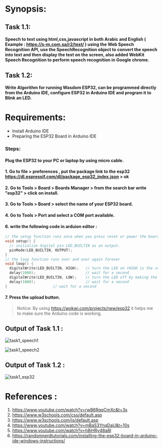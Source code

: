 # Synopsis:
## Task 1.1:
#### Speech to text using html,css,javascript in both Arabic and English ( Example : https://s-m.com.sa/r2/test/ ) using the Web Speech Recognition API, use the SpeechRecognition object to convert the speech into text and then display the text on the screen, also added WebKit Speech Recognition to perform speech recognition in Google chrome.
## Task 1.2:
#### Write Algorithm for running Wasdom ESP32, can be programmed directly from the Arduino IDE, configure ESP32 in Arduino IDE and program it to Blink an LED.
# Requirements:
 - Install Arduino IDE
 - Preparing the ESP32 Board in Arduino IDE
### Steps:
#### Plug the ESP32 to your PC or laptop by using micro cable.
#### 1. Go to file > preferences , put the package link to the esp32 https://dl.espressif.com/dl/package_esp32_index.json > ok
#### 2. Go to Tools > Board > Boards Manager > from the search bar write "esp32" > click on install.
#### 3. Go to Tools > Board > select the name of your ESP32 board.
#### 4. Go to Tools > Port and select a COM port available.
#### 6. write the following code in arduion editor :
```C++ 
// the setup function runs once when you press reset or power the board
void setup() {
  // initialize digital pin LED_BUILTIN as an output.
  pinMode(LED_BUILTIN, OUTPUT);
}
// the loop function runs over and over again forever
void loop() {
  digitalWrite(LED_BUILTIN, HIGH);   // turn the LED on (HIGH is the voltage level)
  delay(1000);                       // wait for a second
  digitalWrite(LED_BUILTIN, LOW);    // turn the LED off by making the voltage LOW
  delay(1000);                       // wait for a second
}                     // wait for a second
```
 
#### 7. Press the upload button.
>Notice: By using https://wokwi.com/projects/new/esp32 it helps me to make sure the Arduino code is working.
## Output of Task 1.1 :
![task1_speech1](https://user-images.githubusercontent.com/74248225/178168139-1ef63d47-d08a-4c23-812d-7d987f03a67f.PNG)

![task1_speech2](https://user-images.githubusercontent.com/74248225/178168160-4c2306ad-6e5b-4e2d-93af-0af66c976857.PNG)

## Output of Task 1.2 :
![task1_esp32](https://user-images.githubusercontent.com/74248225/178169116-e2954996-1d07-46a6-b30e-8db3f1f0e826.PNG)
# References :
1.	https://www.youtube.com/watch?v=rwB6RqqCmXc&t=3s
2.  https://www.w3schools.com/css/default.asp
4.	https://www.w3schools.com/js/default.asp
5.	https://www.youtube.com/watch?v=mBaS3YnqDaU&t=10s
6.	https://www.youtube.com/watch?v=h8iHRy48a8I
7.	https://randomnerdtutorials.com/installing-the-esp32-board-in-arduino-ide-windows-instructions/
